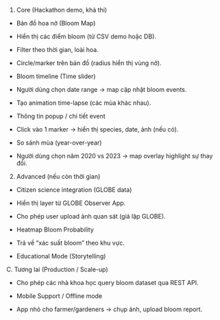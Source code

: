 1. Core (Hackathon demo, khả thi)
- Bản đồ hoa nở (Bloom Map)

- Hiển thị các điểm bloom (từ CSV demo hoặc DB).

- Filter theo thời gian, loài hoa.

- Circle/marker trên bản đồ (radius hiển thị vùng nở).

- Bloom timeline (Time slider)

- Người dùng chọn date range → map cập nhật bloom events.

- Tạo animation time-lapse (các mùa khác nhau).

- Thông tin popup / chi tiết event

- Click vào 1 marker → hiển thị species, date, ảnh (nếu có).

- So sánh mùa (year-over-year)

- Người dùng chọn năm 2020 vs 2023 → map overlay highlight sự thay đổi.

2. Advanced (nếu còn thời gian)

- Citizen science integration (GLOBE data)

- Hiển thị layer từ GLOBE Observer App.

- Cho phép user upload ảnh quan sát (giả lập GLOBE).

- Heatmap Bloom Probability

- Trả về “xác suất bloom” theo khu vực.

- Educational Mode (Storytelling)

C. Tương lai (Production / Scale-up)

- Cho phép các nhà khoa học query bloom dataset qua REST API.

- Mobile Support / Offline mode

- App nhỏ cho farmer/gardeners → chụp ảnh, upload bloom report.
